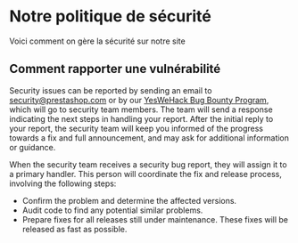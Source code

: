 # Notre politique de sécurité

Voici comment on gère la sécurité sur notre site

## Comment rapporter une vulnérabilité

Security issues can be reported by sending an email to security@prestashop.com or by our [YesWeHack Bug Bounty Program](https://yeswehack.com/programs/prestashop), which will go to security team members.
The team will send a response indicating the next steps in handling your report.
After the initial reply to your report, the security team will keep you informed of the progress towards a fix and full announcement, and may ask for additional information or guidance.

When the security team receives a security bug report, they will assign it to a primary handler. 
This person will coordinate the fix and release process, involving the following steps:

 - Confirm the problem and determine the affected versions.
 - Audit code to find any potential similar problems.
 - Prepare fixes for all releases still under maintenance. These fixes will be released as fast as possible.
